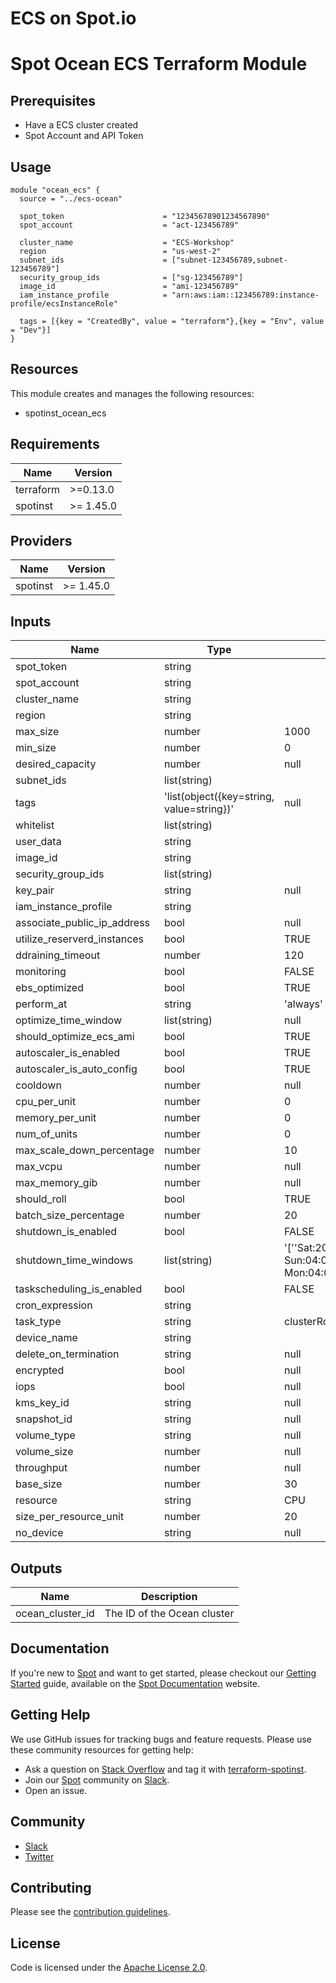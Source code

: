 # ECS on Spot.io

# Spot Ocean ECS Terraform Module

## Prerequisites

* Have a ECS cluster created
* Spot Account and API Token

## Usage
```hcl
module "ocean_ecs" {
  source = "../ecs-ocean"

  spot_token                      = "12345678901234567890"
  spot_account                    = "act-123456789"

  cluster_name                    = "ECS-Workshop"
  region                          = "us-west-2"
  subnet_ids                      = ["subnet-123456789,subnet-123456789"]
  security_group_ids              = ["sg-123456789"]
  image_id                        = "ami-123456789"
  iam_instance_profile            = "arn:aws:iam::123456789:instance-profile/ecsInstanceRole"

  tags = [{key = "CreatedBy", value = "terraform"},{key = "Env", value = "Dev"}]
}
```

## Resources
This module creates and manages the following resources:
- spotinst_ocean_ecs

<!-- BEGINNING OF PRE-COMMIT-TERRAFORM DOCS HOOK -->
## Requirements

| Name | Version |
|------|---------|
| terraform | >=0.13.0 |
| spotinst | >= 1.45.0 |

## Providers

| Name | Version |
|------|---------|
| spotinst | >= 1.45.0 |

## Inputs

| Name | Type | Default | Required |
|------------|----------|---------------|:-----:|
spot\_token  |string    |               |Yes
spot\_account|string    |               |Yes
cluster\_name|string    |               |Yes
region       |string           |               |Yes
max\_size    |number|1000|No
min\_size   |number|0|No
desired\_capacity|number|null|No
subnet\_ids     |list(string)   |       |Yes
tags|'list(object({key=string, value=string})'|null|No
whitelist|list(string)| |No
user\_data|string|  |No
image\_id|string|   |Yes
security\_group\_ids|list(string)|  |Yes
key\_pair|string|null|No
iam\_instance\_profile|string|  |Yes
associate\_public\_ip\_address|bool|null|No
utilize\_reserverd\_instances|bool|TRUE|No
ddraining\_timeout|number|120|No
monitoring|bool|FALSE|No
ebs\_optimized|bool|TRUE|No
perform\_at|string|'always'|No
optimize\_time\_window|list(string)|null|No
should\_optimize\_ecs\_ami|bool|TRUE|No
autoscaler\_is\_enabled|bool|TRUE|No
autoscaler\_is\_auto\_config|bool|TRUE|No
cooldown|number|null|No
cpu\_per\_unit|number|0|No
memory\_per\_unit|number|0|No
num\_of\_units|number|0|No
max\_scale\_down\_percentage|number|10|No
max\_vcpu|number|null|No
max\_memory\_gib|number|null|No
should\_roll|bool|TRUE|No
batch\_size\_percentage|number|20|No
shutdown\_is\_enabled|bool|FALSE|No
shutdown\_time\_windows|list(string)|'[''Sat:20:00-Sun:04:00'',''Sun:20:00-Mon:04:00'']'|No
taskscheduling\_is\_enabled|bool|FALSE|No
cron\_expression|string|    |No
task\_type|string|clusterRoll|No
device\_name|string|    |No
delete\_on\_termination|string|null|No
encrypted|bool|null|No
iops|bool|null|No
kms\_key\_id|string|null|No
snapshot\_id|string|null|No
volume\_type|string|null|No
volume\_size|number|null|No
throughput|number|null|No
base\_size|number|30|No
resource|string|CPU|No
size\_per\_resource\_unit|number|20|No
no\_device|string|null|No


## Outputs

| Name | Description |
|------|-------------|
| ocean\_cluster\_id | The ID of the Ocean cluster |

## Documentation

If you're new to [Spot](https://spot.io/) and want to get started, please checkout our [Getting Started](https://docs.spot.io/connect-your-cloud-provider/) guide, available on the [Spot Documentation](https://docs.spot.io/) website.

## Getting Help

We use GitHub issues for tracking bugs and feature requests. Please use these community resources for getting help:

- Ask a question on [Stack Overflow](https://stackoverflow.com/) and tag it with [terraform-spotinst](https://stackoverflow.com/questions/tagged/terraform-spotinst/).
- Join our [Spot](https://spot.io/) community on [Slack](http://slack.spot.io/).
- Open an issue.

## Community

- [Slack](http://slack.spot.io/)
- [Twitter](https://twitter.com/spot_hq/)

## Contributing

Please see the [contribution guidelines](CONTRIBUTING.md).

## License

Code is licensed under the [Apache License 2.0](LICENSE).